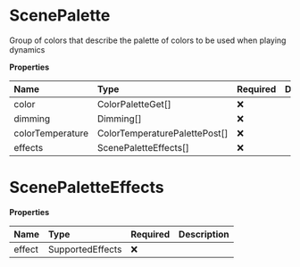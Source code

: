 # ScenePalette

Group of colors that describe the palette of colors to be used when playing dynamics

**Properties**

| Name             | Type                          | Required | Description |
| :--------------- | :---------------------------- | :------- | :---------- |
| color            | ColorPaletteGet[]             | ❌       |             |
| dimming          | Dimming[]                     | ❌       |             |
| colorTemperature | ColorTemperaturePalettePost[] | ❌       |             |
| effects          | ScenePaletteEffects[]         | ❌       |             |

# ScenePaletteEffects

**Properties**

| Name   | Type             | Required | Description |
| :----- | :--------------- | :------- | :---------- |
| effect | SupportedEffects | ❌       |             |

<!-- This file was generated by liblab | https://liblab.com/ -->
